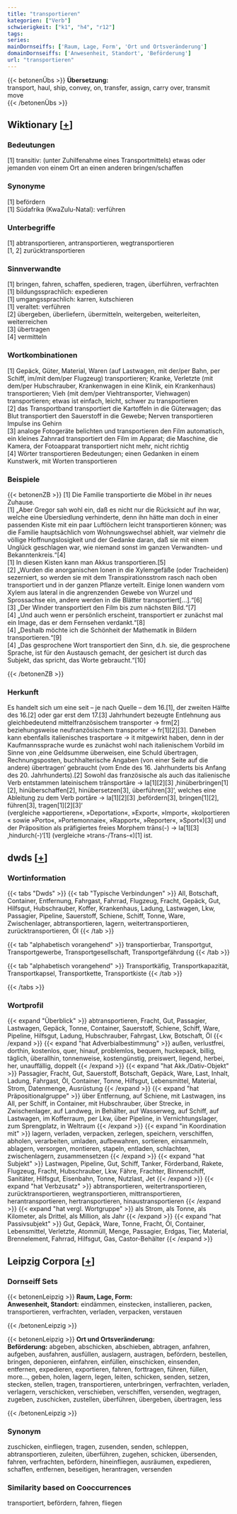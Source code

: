 ```yaml
---
title: "transportieren"
kategorien: ["Verb"]
schwierigkeit: ["k1", "h4", "r12"]
tags:
series:
mainDornseiffs: ['Raum, Lage, Form', 'Ort und Ortsveränderung']
domainDornseiffs: ['Anwesenheit, Standort', 'Beförderung']
url: "transportieren"
---
```


{{< betonenÜbs >}}
**Übersetzung:**  
transport, haul, ship, convey, on, transfer, assign, carry over, transmit  
move  
{{< /betonenÜbs >}}

## Wiktionary [[+](https://de.wiktionary.org/wiki/transportieren)]

### Bedeutungen
[1] transitiv: (unter Zuhilfenahme eines Transportmittels) etwas oder jemanden von einem Ort an einen anderen bringen/schaffen  

### Synonyme
[1] befördern  
[1] Südafrika (KwaZulu-Natal): verführen  

### Unterbegriffe
[1] abtransportieren, antransportieren, wegtransportieren  
[1, 2] zurücktransportieren  

### Sinnverwandte
[1] bringen, fahren, schaffen, spedieren, tragen, überführen, verfrachten  
[1] bildungssprachlich: expedieren  
[1] umgangssprachlich: karren, kutschieren  
[1] veraltet: verführen  
[2] übergeben, überliefern, übermitteln, weitergeben, weiterleiten, weiterreichen  
[3] übertragen  
[4] vermitteln  

### Wortkombinationen
[1] Gepäck, Güter, Material, Waren (auf Lastwagen, mit der/per Bahn, per Schiff, im/mit dem/per Flugzeug) transportieren; Kranke, Verletzte (mit dem/per Hubschrauber, Krankenwagen in eine Klinik, ein Krankenhaus) transportieren; Vieh (mit dem/per Viehtransporter, Viehwagen) transportieren; etwas ist einfach, leicht, schwer zu transportieren  
[2] das Transportband transportiert die Kartoffeln in die Güterwagen; das Blut transportiert den Sauerstoff in die Gewebe; Nerven transportieren Impulse ins Gehirn  
[3] analoge Fotogeräte belichten und transportieren den Film automatisch, ein kleines Zahnrad transportiert den Film im Apparat; die Maschine, die Kamera, der Fotoapparat transportiert nicht mehr, nicht richtig  
[4] Wörter transportieren Bedeutungen; einen Gedanken in einem Kunstwerk, mit Worten transportieren  

### Beispiele
{{< betonenZB >}}
[1] Die Familie transportierte die Möbel in ihr neues Zuhause.  
[1] „Aber Gregor sah wohl ein, daß es nicht nur die Rücksicht auf ihn war, welche eine Übersiedlung verhinderte, denn ihn hätte man doch in einer passenden Kiste mit ein paar Luftlöchern leicht transportieren können; was die Familie hauptsächlich vom Wohnungswechsel abhielt, war vielmehr die völlige Hoffnungslosigkeit und der Gedanke daran, daß sie mit einem Unglück geschlagen war, wie niemand sonst im ganzen Verwandten- und Bekanntenkreis.“[4]  
[1] In diesen Kisten kann man Akkus transportieren.[5]  
[2] „Wurden die anorganischen Ionen in die Xylemgefäße (oder Tracheiden) sezerniert, so werden sie mit dem Transpirationsstrom rasch nach oben transportiert und in der ganzen Pflanze verteilt. Einige Ionen wandern vom Xylem aus lateral in die angrenzenden Gewebe von Wurzel und Sprossachse ein, andere werden in die Blätter transportiert[…].“[6]  
[3] „Der Winder transportiert den Film bis zum nächsten Bild.“[7]  
[4] „Und auch wenn er persönlich erscheint, transportiert er zunächst mal ein Image, das er dem Fernsehen verdankt.“[8]  
[4] „Deshalb möchte ich die Schönheit der Mathematik in Bildern transportieren.“[9]  
[4] „Das gesprochene Wort transportiert den Sinn, d.h. sie, die gesprochene Sprache, ist für den Austausch gemacht, der gesichert ist durch das Subjekt, das spricht, das Worte gebraucht.“[10]  

{{< /betonenZB >}}
### Herkunft
Es handelt sich um eine seit – je nach Quelle – dem 16.[1], der zweiten Hälfte des 16.[2] oder gar erst dem 17.[3] Jahrhundert bezeugte Entlehnung aus gleichbedeutend mittelfranzösischem transporter → frm[2] beziehungsweise neufranzösischem transporter → fr[1][2][3]. Daneben kann ebenfalls italienisches trasportare → it mitgewirkt haben, denn in der Kaufmannssprache wurde es zunächst wohl nach italienischem Vorbild im Sinne von ‚eine Geldsumme überweisen, eine Schuld übertragen, Rechnungsposten, buchhalterische Angaben (von einer Seite auf die andere) übertragen‘ gebraucht (vom Ende des 16. Jahrhunderts bis Anfang des 20. Jahrhunderts).[2] Sowohl das französische als auch das italienische Verb entstammen lateinischem trānsportāre → la[1][2][3] ‚hinüberbringen[1][2], hinüberschaffen[2], hinübersetzen[3], überführen[3]‘, welches eine Ableitung zu dem Verb portāre → la[1][2][3] ‚befördern[3], bringen[1][2], führen[3], tragen[1][2][3]‘ (vergleiche »apportieren«, »Deportation«, »Export«, »Import«, »kolportieren« sowie »Porto«, »Portemonnaie«, »Rapport«, »Reporter«, »Sport«)[3] und der Präposition als präfigiertes freies Morphem trāns(-) → la[1][3] ‚hindurch(-)‘[1] (vergleiche »trans-/Trans-«)[1] ist.  



## dwds [[+](https://www.dwds.de/wb/transportieren)]

### Wortinformation
{{< tabs "Dwds" >}}
{{< tab "Typische Verbindungen" >}}
All, Botschaft, Container, Entfernung, Fahrgast, Fahrrad, Flugzeug, Fracht, Gepäck, Gut, Hilfsgut, Hubschrauber, Koffer, Krankenhaus, Ladung, Lastwagen, Lkw, Passagier, Pipeline, Sauerstoff, Schiene, Schiff, Tonne, Ware, Zwischenlager, abtransportieren, lagern, weitertransportieren, zurücktransportieren, Öl
{{< /tab >}}

{{< tab "alphabetisch vorangehend" >}}
transportierbar, Transportgut, Transportgewerbe, Transportgesellschaft, Transportgefährdung
{{< /tab >}}

{{< tab "alphabetisch vorangehend" >}}
Transportkäfig, Transportkapazität, Transportkapsel, Transportkette, Transportkiste
{{< /tab >}}

{{< /tabs >}}

### Wortprofil
{{< expand "Überblick" >}} abtransportieren, Fracht, Gut, Passagier, Lastwagen, Gepäck, Tonne, Container, Sauerstoff, Schiene, Schiff, Ware, Pipeline, Hilfsgut, Ladung, Hubschrauber, Fahrgast, Lkw, Botschaft, Öl {{< /expand >}}
{{< expand "hat Adverbialbestimmung" >}} außen, verlustfrei, dorthin, kostenlos, quer, hinauf, problemlos, bequem, huckepack, billig, täglich, überallhin, tonnenweise, kostengünstig, preiswert, liegend, herbei, her, unauffällig, doppelt {{< /expand >}}
{{< expand "hat Akk./Dativ-Objekt" >}} Passagier, Fracht, Gut, Sauerstoff, Botschaft, Gepäck, Ware, Last, Inhalt, Ladung, Fahrgast, Öl, Container, Tonne, Hilfsgut, Lebensmittel, Material, Strom, Datenmenge, Ausrüstung {{< /expand >}}
{{< expand "hat Präpositionalgruppe" >}} über Entfernung, auf Schiene, mit Lastwagen, ins All, per Schiff, in Container, mit Hubschrauber, über Strecke, in Zwischenlager, auf Landweg, in Behälter, auf Wasserweg, auf Schiff, auf Lastwagen, im Kofferraum, per Lkw, über Pipeline, in Vernichtungslager, zum Sprengplatz, in Weltraum {{< /expand >}}
{{< expand "in Koordination mit" >}} lagern, verladen, verpacken, zerlegen, speichern, verschiffen, abholen, verarbeiten, umladen, aufbewahren, sortieren, einsammeln, ablagern, versorgen, montieren, stapeln, entladen, schlachten, zwischenlagern, zusammensetzen {{< /expand >}}
{{< expand "hat Subjekt" >}} Lastwagen, Pipeline, Gut, Schiff, Tanker, Förderband, Rakete, Flugzeug, Fracht, Hubschrauber, Lkw, Fähre, Frachter, Binnenschiff, Sanitäter, Hilfsgut, Eisenbahn, Tonne, Nutzlast, Jet {{< /expand >}}
{{< expand "hat Verbzusatz" >}} abtransportieren, weitertransportieren, zurücktransportieren, wegtransportieren, mittransportieren, herantransportieren, hertransportieren, hinaustransportieren {{< /expand >}}
{{< expand "hat vergl. Wortgruppe" >}} als Strom, als Tonne, als Kilometer, als Drittel, als Million, als Jahr {{< /expand >}}
{{< expand "hat Passivsubjekt" >}} Gut, Gepäck, Ware, Tonne, Fracht, Öl, Container, Lebensmittel, Verletzte, Atommüll, Menge, Passagier, Erdgas, Tier, Material, Brennelement, Fahrrad, Hilfsgut, Gas, Castor-Behälter {{< /expand >}}

## Leipzig Corpora [[+](https://corpora.uni-leipzig.de/en/res?word=transportieren&corpusId=deu_newscrawl-public_2018)]

### Dornseiff Sets
{{< betonenLeipzig >}}
**Raum, Lage, Form:**  
**Anwesenheit, Standort:** eindämmen, einstecken, installieren, packen, transportieren, verfrachten, verladen, verpacken, verstauen  

{{< /betonenLeipzig >}}


{{< betonenLeipzig >}}
**Ort und Ortsveränderung:**  
**Beförderung:** abgeben, abschicken, abschieben, abtragen, anfahren, aufgeben, ausfahren, ausfüllen, auslagern, austragen, befördern, bestellen, bringen, deponieren, einfahren, einfüllen, einschicken, einsenden, entfernen, expedieren, exportieren, fahren, forttragen, führen, füllen, more..., geben, holen, lagern, legen, leiten, schicken, senden, setzen, stecken, stellen, tragen, transportieren, unterbringen, verfrachten, verladen, verlagern, verschicken, verschieben, verschiffen, versenden, wegtragen, zugeben, zuschicken, zustellen, überführen, übergeben, übertragen, less  

{{< /betonenLeipzig >}}

### Synonym
zuschicken, einfliegen, tragen, zusenden, senden, schleppen, abtransportieren, zuleiten, überführen, zugehen, schicken, übersenden, fahren, verfrachten, befördern, hineinfliegen, ausräumen, expedieren, schaffen, entfernen, beseitigen, herantragen, versenden


### Similarity based on Cooccurrences
transportiert, befördern, fahren, fliegen

